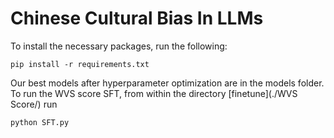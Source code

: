 # Chinese Cultural Bias In LLMs

To install the necessary packages, run the following:

    pip install -r requirements.txt

Our best models after hyperparameter optimization are in the models folder. To run the WVS score SFT, from within the directory [finetune](./WVS Score/) run

    python SFT.py
